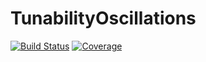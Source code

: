 # TunabilityOscillations

[![Build Status](https://github.com/ftavella/TunabilityOscillations.jl/actions/workflows/CI.yml/badge.svg?branch=main)](https://github.com/ftavella/TunabilityOscillations.jl/actions/workflows/CI.yml?query=branch%3Amain)
[![Coverage](https://codecov.io/gh/ftavella/TunabilityOscillations.jl/branch/main/graph/badge.svg)](https://codecov.io/gh/ftavella/TunabilityOscillations.jl)

